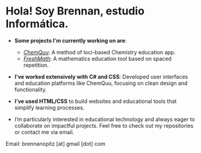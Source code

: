 # Hola! Soy Brennan, estudio Informática.

- **Some projects I'm currently working on are**:
  - *[ChemQuu](https://github.com/opitz21254/ChemQuu)*: A method of loci-based Chemistry education app.
  - *[FreshMath](https://github.com/opitz21254/FreshMath)*: A mathematics education tool based on spaced repetition.
  
- **I've worked extensively with C# and CSS**: Developed user interfaces and education platforms like ChemQuu, focusing on clean design and functionality.

- **I’ve used HTML/CSS** to build websites and educational tools that simplify learning processes.

- I’m particularly interested in educational technology and always eager to collaborate on impactful projects. Feel free to check out my repositories or contact me via email.

Email: brennanopitz [at] gmail [dot] com
